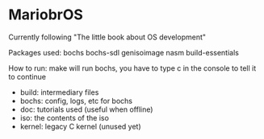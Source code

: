 # MariobrOS

Currently following "The little book about OS development"

Packages used: bochs bochs-sdl genisoimage nasm build-essentials

How to run: make will run bochs, you have to type c in the console to tell it to continue

- build:    intermediary files
- bochs:    config, logs, etc for bochs
- doc:      tutorials used (useful when offline)
- iso:      the contents of the iso
- kernel:   legacy C kernel (unused yet)
